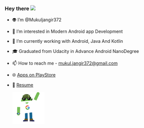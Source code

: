 ### Hey there <img src="https://media.giphy.com/media/hvRJCLFzcasrR4ia7z/giphy.gif" width="25px">

- :alien: I’m @Mukuljangir372
- 👀 I’m interested in Modern Android app Development
- 🌱 I’m currently working with Android, Java And Kotlin
- 🎓 Graduated from Udacity in Advance Android NanoDegree
- 📫 How to reach me - mukul.jangir372@gmail.com
- 🌐 [Apps on PlayStore](https://play.google.com/store/apps/developer?id=Mukul+Jangir)
- 📝 [Resume](https://drive.google.com/file/d/13ar1_ngBLiHxPosES0eUVvxwpGr_j_is/view?usp=drivesdk)



  <img align="left" alt="Mukul jangir" width="102px" src="https://github.com/Mukuljangir372/readme-assets/blob/main/output-onlinegiftools.gif" /> <br /> 

  
